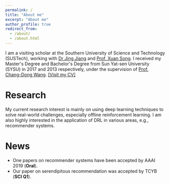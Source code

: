 ```yaml
---
permalink: /
title: "About me"
excerpt: "About me"
author_profile: true
redirect_from: 
  - /about/
  - /about.html
---
```


I am a visiting scholar at the Southern University of Science and Technology (SUSTech), working with [Dr Jing Jiang](https://www.uts.edu.au/staff/jing.jiang) and [Prof. Xuan Song](https://www.sustech.edu.cn/zh/songxuan.html). I received my Master's Degree and Bachelor's Degree from Sun Yat-sen University (SYSU) in 2017 and 2013 respectively, under the supervision of [Prof. Chang-Dong Wang](http://www.scholat.com/changdongwang.cn). [[Visit my CV]](http://2wildkids.com/files/CV_Zhi-HongDeng.pdf)

Research
========

My current research interest is mainly on using deep learning techniques to solve real-world challenges, especially offline reinforcement learning. I am also highly interested in the application of DRL in various areas, e.g., recommender systems.

News
=======
* One papers on recommender systems have been accepted by AAAI 2019 (**Oral**).
* Our paper on serendipitous recommendation was accepted by TCYB (**SCI Q1**).




